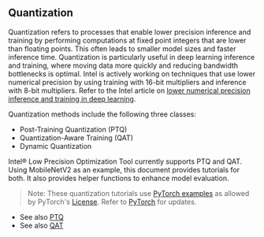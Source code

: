 ## Quantization

Quantization refers to processes that enable lower precision inference and training by performing computations at fixed point integers that are lower than floating points. This often leads to smaller model sizes and faster inference time. Quantization is particularly useful in deep learning inference and training, where moving data more quickly and reducing bandwidth bottlenecks is optimal. Intel is actively working on techniques that use lower numerical precision by using training with 16-bit multipliers and inference with 8-bit multipliers. Refer to the Intel article on [lower numerical precision inference and training in deep learning](https://software.intel.com/content/www/us/en/develop/articles/lower-numerical-precision-deep-learning-inference-and-training.html).

Quantization methods include the following three classes:

* Post-Training Quantization (PTQ)
* Quantization-Aware Training (QAT)
* Dynamic Quantization

Intel® Low Precision Optimization Tool currently supports PTQ and QAT. Using MobileNetV2 as an example, this document provides tutorials for both. It also provides helper functions to enhance model evaluation.

>Note: These quantization tutorials use [PyTorch examples](https://pytorch.org/tutorials/advanced/static_quantization_tutorial.html#model-architecture) as allowed by PyTorch's [License](https://github.com/pytorch/pytorch/blob/master/LICENSE). Refer to [PyTorch](https://github.com/pytorch/tutorials/blob/master/advanced_source/static_quantization_tutorial.py) for updates.


* See also [PTQ](PTQ.md)
* See also [QAT](QAT.md)
